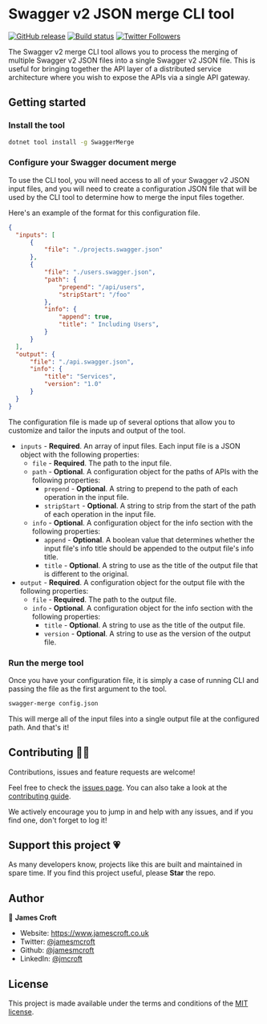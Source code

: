# Swagger v2 JSON merge CLI tool

[![GitHub release](https://img.shields.io/github/release/jamesmcroft/swagger-merge.svg)](https://github.com/jamesmcroft/swagger-merge/releases)
[![Build status](https://github.com/jamesmcroft/swagger-merge/actions/workflows/ci.yml/badge.svg?branch=main)](https://github.com/jamesmcroft/swagger-merge/actions/workflows/ci.yml)
[![Twitter Followers](https://img.shields.io/twitter/follow/jamesmcroft?label=follow%20%40jamesmcroft&style=flat)](https://twitter.com/jamesmcroft)

The Swagger v2 merge CLI tool allows you to process the merging of multiple Swagger v2 JSON files into a single Swagger v2 JSON file. This is useful for bringing together the API layer of a distributed service architecture where you wish to expose the APIs via a single API gateway.

## Getting started

### Install the tool

```bash
dotnet tool install -g SwaggerMerge
```

### Configure your Swagger document merge

To use the CLI tool, you will need access to all of your Swagger v2 JSON input files, and you will need to create a configuration JSON file that will be used by the CLI tool to determine how to merge the input files together.

Here's an example of the format for this configuration file.

```json
{
  "inputs": [
      {
          "file": "./projects.swagger.json"
      },
      {
          "file": "./users.swagger.json",
          "path": {
              "prepend": "/api/users",
              "stripStart": "/foo"
          },
          "info": {
              "append": true,
              "title": " Including Users",
          }
      }
  ],
  "output": {
      "file": "./api.swagger.json",
      "info": {
          "title": "Services",
          "version": "1.0"
      }
  }
}
```

The configuration file is made up of several options that allow you to customize and tailor the inputs and output of the tool.

- `inputs` - **Required**. An array of input files. Each input file is a JSON object with the following properties:
  - `file` - **Required**. The path to the input file.
  - `path` - **Optional**. A configuration object for the paths of APIs with the following properties:
    - `prepend` - **Optional**. A string to prepend to the path of each operation in the input file.
    - `stripStart` - **Optional**. A string to strip from the start of the path of each operation in the input file.
  - `info` - **Optional**. A configuration object for the info section with the following properties:
    - `append` - **Optional**. A boolean value that determines whether the input file's info title should be appended to the output file's info title.
    - `title` - **Optional**. A string to use as the title of the output file that is different to the original.
- `output` - **Required**. A configuration object for the output file with the following properties:
  - `file` - **Required**. The path to the output file.
  - `info` - **Optional**. A configuration object for the info section with the following properties:
    - `title` - **Optional**. A string to use as the title of the output file.
    - `version` - **Optional**. A string to use as the version of the output file.

### Run the merge tool

Once you have your configuration file, it is simply a case of running CLI and passing the file as the first argument to the tool. 

```bash
swagger-merge config.json
```

This will merge all of the input files into a single output file at the configured path. And that's it!

## Contributing 🤝🏻

Contributions, issues and feature requests are welcome!

Feel free to check the [issues page](https://github.com/jamesmcroft/swagger-merge/issues). You can also take a look at the [contributing guide](https://github.com/jamesmcroft/swagger-merge/blob/main/CONTRIBUTING.md).

We actively encourage you to jump in and help with any issues, and if you find one, don't forget to log it!

## Support this project 💗

As many developers know, projects like this are built and maintained in spare time. If you find this project useful, please **Star** the repo.

## Author

👤 **James Croft**

* Website: https://www.jamescroft.co.uk
* Twitter: [@jamesmcroft](https://twitter.com/jamesmcroft)
* Github: [@jamesmcroft](https://github.com/jamesmcroft)
* LinkedIn: [@jmcroft](https://linkedin.com/in/jmcroft)

## License

This project is made available under the terms and conditions of the [MIT license](LICENSE).
